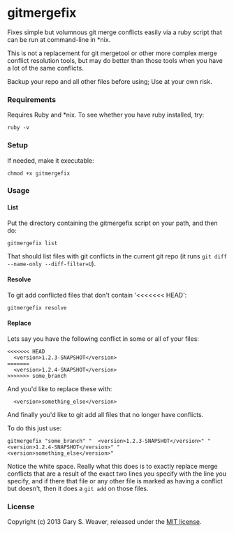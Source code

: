 gitmergefix
=====

Fixes simple but volumnous git merge conflicts easily via a ruby script that can be run at command-line in *nix.

This is not a replacement for git mergetool or other more complex merge conflict resolution tools, but may do better than those tools when you have a lot of the same conflicts.

Backup your repo and all other files before using; Use at your own risk.

### Requirements

Requires Ruby and *nix. To see whether you have ruby installed, try:

    ruby -v

### Setup

If needed, make it executable:

    chmod +x gitmergefix

### Usage

#### List

Put the directory containing the gitmergefix script on your path, and then do:

    gitmergefix list

That should list files with git conflicts in the current git repo (it runs `git diff --name-only --diff-filter=U`). 

#### Resolve

To git add conflicted files that don't contain '<<<<<<< HEAD':

    gitmergefix resolve

#### Replace

Lets say you have the following conflict in some or all of your files:

    <<<<<<< HEAD
      <version>1.2.3-SNAPSHOT</version>
    =======
      <version>1.2.4-SNAPSHOT</version>
    >>>>>>> some_branch

And you'd like to replace these with:

      <version>something_else</version>

And finally you'd like to git add all files that no longer have conflicts.

To do this just use:

    gitmergefix "some_branch" "  <version>1.2.3-SNAPSHOT</version>" "  <version>1.2.4-SNAPSHOT</version>" "  <version>something_else</version>"

Notice the white space. Really what this does is to exactly replace merge conflicts that are a result of the exact two lines you specify with the line you specify, and if there that file or any other file is marked as having a conflict but doesn't, then it does a `git add` on those files.

### License

Copyright (c) 2013 Gary S. Weaver, released under the [MIT license][lic].

[lic]: http://github.com/garysweaver/gitmergetool/blob/master/LICENSE
